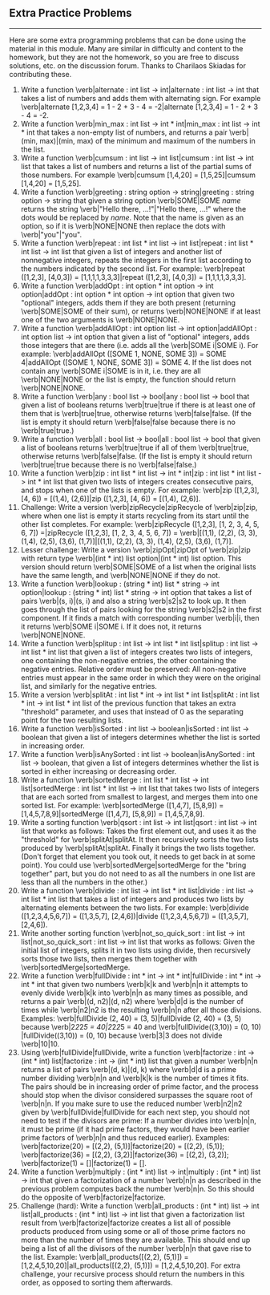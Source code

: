 ## Extra Practice Problems

------

Here are some extra programming problems that can be done using the material in this module. Many are similar in difficulty and content to the homework, but they are not the homework, so you are free to discuss solutions, etc. on the discussion forum. Thanks to Charilaos Skiadas for contributing these.

1. Write a function \verb|alternate : int list -> int|alternate : int list -> int that takes a list of numbers and adds them with alternating sign. For example \verb|alternate [1,2,3,4] = 1 - 2 + 3 - 4 = -2|alternate [1,2,3,4] = 1 - 2 + 3 - 4 = -2.
2. Write a function \verb|min_max : int list -> int * int|min_max : int list -> int * int that takes a non-empty list of numbers, and returns a pair \verb|(min, max)|(min, max) of the minimum and maximum of the numbers in the list.
3. Write a function \verb|cumsum : int list -> int list|cumsum : int list -> int list that takes a list of numbers and returns a list of the partial sums of those numbers. For example \verb|cumsum [1,4,20] = [1,5,25]|cumsum [1,4,20] = [1,5,25].
4. Write a function \verb|greeting : string option -> string|greeting : string option -> string that given a string option \verb|SOME|SOME *name* returns the string \verb|"Hello there, ...!"|"Hello there, ...!" where the dots would be replaced by *name*. Note that the name is given as an option, so if it is \verb|NONE|NONE then replace the dots with \verb|"you"|"you".
5. Write a function \verb|repeat : int list * int list -> int list|repeat : int list * int list -> int list that given a list of integers and another list of nonnegative integers, repeats the integers in the first list according to the numbers indicated by the second list. For example: \verb|repeat ([1,2,3], [4,0,3]) = [1,1,1,1,3,3,3]|repeat ([1,2,3], [4,0,3]) = [1,1,1,1,3,3,3].
6. Write a function \verb|addOpt : int option * int option -> int option|addOpt : int option * int option -> int option that given two "optional" integers, adds them if they are both present (returning \verb|SOME|SOME of their sum), or returns \verb|NONE|NONE if at least one of the two arguments is \verb|NONE|NONE.
7. Write a function \verb|addAllOpt : int option list -> int option|addAllOpt : int option list -> int option that given a list of "optional" integers, adds those integers that are there (i.e. adds all the \verb|SOME i|SOME i). For example: \verb|addAllOpt ([SOME 1, NONE, SOME 3]) = SOME 4|addAllOpt ([SOME 1, NONE, SOME 3]) = SOME 4. If the list does not contain any \verb|SOME i|SOME is in it, i.e. they are all \verb|NONE|NONE or the list is empty, the function should return \verb|NONE|NONE.
8. Write a function \verb|any : bool list -> bool|any : bool list -> bool that given a list of booleans returns \verb|true|true if there is at least one of them that is \verb|true|true, otherwise returns \verb|false|false. (If the list is empty it should return \verb|false|false because there is no \verb|true|true.)
9. Write a function \verb|all : bool list -> bool|all : bool list -> bool that given a list of booleans returns \verb|true|true if all of them \verb|true|true, otherwise returns \verb|false|false. (If the list is empty it should return \verb|true|true because there is no \verb|false|false.)
10. Write a function \verb|zip : int list * int list -> int * int|zip : int list * int list -> int * int list that given two lists of integers creates consecutive pairs, and stops when one of the lists is empty. For example: \verb|zip ([1,2,3], [4, 6]) = [(1,4), (2,6)]|zip ([1,2,3], [4, 6]) = [(1,4), (2,6)].
11. Challenge: Write a version \verb|zipRecycle|zipRecycle of \verb|zip|zip, where when one list is empty it starts recycling from its start until the other list completes. For example: \verb|zipRecycle ([1,2,3], [1, 2, 3, 4, 5, 6, 7]) =|zipRecycle ([1,2,3], [1, 2, 3, 4, 5, 6, 7]) = \verb|[(1,1), (2,2), (3, 3), (1,4), (2,5), (3,6), (1,7)]|[(1,1), (2,2), (3, 3), (1,4), (2,5), (3,6), (1,7)].
12. Lesser challenge: Write a version \verb|zipOpt|zipOpt of \verb|zip|zip with return type \verb|(int * int) list option|(int * int) list option. This version should return \verb|SOME|SOME of a list when the original lists have the same length, and \verb|NONE|NONE if they do not.
13. Write a function \verb|lookup : (string * int) list * string -> int option|lookup : (string * int) list * string -> int option that takes a list of pairs \verb|(s, i)|(s, i) and also a string \verb|s2|s2 to look up. It then goes through the list of pairs looking for the string \verb|s2|s2 in the first component. If it finds a match with corresponding number \verb|i|i, then it returns \verb|SOME i|SOME i. If it does not, it returns \verb|NONE|NONE.
14. Write a function \verb|splitup : int list -> int list * int list|splitup : int list -> int list * int list that given a list of integers creates two lists of integers, one containing the non-negative entries, the other containing the negative entries. Relative order must be preserved: All non-negative entries must appear in the same order in which they were on the original list, and similarly for the negative entries.
15. Write a version \verb|splitAt : int list * int -> int list * int list|splitAt : int list * int -> int list * int list of the previous function that takes an extra "threshold" parameter, and uses that instead of 0 as the separating point for the two resulting lists.
16. Write a function \verb|isSorted : int list -> boolean|isSorted : int list -> boolean that given a list of integers determines whether the list is sorted in increasing order.
17. Write a function \verb|isAnySorted : int list -> boolean|isAnySorted : int list -> boolean, that given a list of integers determines whether the list is sorted in either increasing or decreasing order.
18. Write a function \verb|sortedMerge : int list * int list -> int list|sortedMerge : int list * int list -> int list that takes two lists of integers that are each sorted from smallest to largest, and merges them into one sorted list. For example: \verb|sortedMerge ([1,4,7], [5,8,9]) = [1,4,5,7,8,9]|sortedMerge ([1,4,7], [5,8,9]) = [1,4,5,7,8,9].
19. Write a sorting function \verb|qsort : int list -> int list|qsort : int list -> int list that works as follows: Takes the first element out, and uses it as the "threshold" for \verb|splitAt|splitAt. It then recursively sorts the two lists produced by \verb|splitAt|splitAt. Finally it brings the two lists together. (Don't forget that element you took out, it needs to get back in at some point). You could use \verb|sortedMerge|sortedMerge for the "bring together" part, but you do not need to as all the numbers in one list are less than all the numbers in the other.)
20. Write a function \verb|divide : int list -> int list * int list|divide : int list -> int list * int list that takes a list of integers and produces two lists by alternating elements between the two lists. For example: \verb|divide ([1,2,3,4,5,6,7]) = ([1,3,5,7], [2,4,6])|divide ([1,2,3,4,5,6,7]) = ([1,3,5,7], [2,4,6]).
21. Write another sorting function \verb|not_so_quick_sort : int list -> int list|not_so_quick_sort : int list -> int list that works as follows: Given the initial list of integers, splits it in two lists using divide, then recursively sorts those two lists, then merges them together with \verb|sortedMerge|sortedMerge.
22. Write a function \verb|fullDivide : int * int -> int * int|fullDivide : int * int -> int * int that given two numbers \verb|k|k and \verb|n|n it attempts to evenly divide \verb|k|k into \verb|n|n as many times as possible, and returns a pair \verb|(d, n2)|(d, n2) where \verb|d|d is the number of times while \verb|n2|n2 is the resulting \verb|n|n after all those divisions. Examples: \verb|fullDivide (2, 40) = (3, 5)|fullDivide (2, 40) = (3, 5) because \verb|2*2*2*5 = 40|2*2*2*5 = 40 and \verb|fullDivide((3,10)) = (0, 10) |fullDivide((3,10)) = (0, 10) because \verb|3|3 does not divide \verb|10|10.
23. Using \verb|fullDivide|fullDivide, write a function \verb|factorize : int -> (int * int) list|factorize : int -> (int * int) list that given a number \verb|n|n returns a list of pairs \verb|(d, k)|(d, k) where \verb|d|d is a prime number dividing \verb|n|n and \verb|k|k is the number of times it fits. The pairs should be in increasing order of prime factor, and the process should stop when the divisor considered surpasses the square root of \verb|n|n. If you make sure to use the reduced number \verb|n2|n2 given by \verb|fullDivide|fullDivide for each next step, you should not need to test if the divisors are prime: If a number divides into \verb|n|n, it must be prime (if it had prime factors, they would have been earlier prime factors of \verb|n|n and thus reduced earlier). Examples: \verb|factorize(20) = [(2,2), (5,1)]|factorize(20) = [(2,2), (5,1)]; \verb|factorize(36) = [(2,2), (3,2)]|factorize(36) = [(2,2), (3,2)]; \verb|factorize(1) = []|factorize(1) = [].
24. Write a function \verb|multiply : (int * int) list -> int|multiply : (int * int) list -> int that given a factorization of a number \verb|n|n as described in the previous problem computes back the number \verb|n|n. So this should do the opposite of \verb|factorize|factorize.
25. Challenge (hard): Write a function \verb|all_products : (int * int) list -> int list|all_products : (int * int) list -> int list that given a factorization list result from \verb|factorize|factorize creates a list all of possible products produced from using some or all of those prime factors no more than the number of times they are available. This should end up being a list of all the divisors of the number \verb|n|n that gave rise to the list. Example: \verb|all_products([(2,2), (5,1)]) = [1,2,4,5,10,20]|all_products([(2,2), (5,1)]) = [1,2,4,5,10,20]. For extra challenge, your recursive process should return the numbers in this order, as opposed to sorting them afterwards.